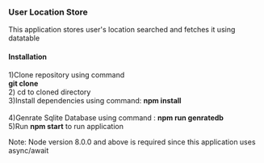 <h3>User Location Store</h3>
<p>This application stores user's location searched and fetches it using datatable</p>

<h4>Installation</h4>
1)Clone repository using command<br>
  <strong>  git clone </strong><br>
2) cd to cloned directory<br>
3)Install dependencies using command: <strong>npm install</strong><br><br>
4)Genrate Sqlite Database using command : <strong>npm run genratedb</strong> <br>    
5)Run <strong>npm start</strong> to run application<br>

Note: Node version 8.0.0 and above is required since this application uses async/await
